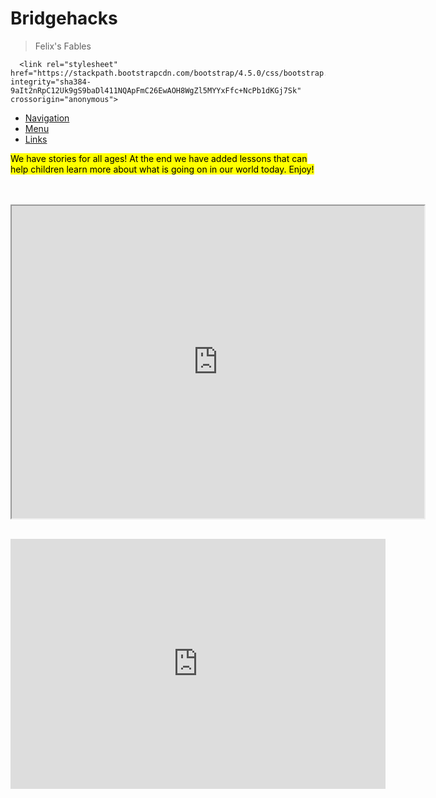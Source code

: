 # Bridgehacks
<html>
    <head>
        <title>My Great Game</title>
    </head>
    <body> 
        
  <blockquote class="blockquote text-center"> Felix's Fables </blockquote>

      <link rel="stylesheet" href="https://stackpath.bootstrapcdn.com/bootstrap/4.5.0/css/bootstrap.min.css" integrity="sha384-9aIt2nRpC12Uk9gS9baDl411NQApFmC26EwAOH8WgZl5MYYxFfc+NcPb1dKGj7Sk" crossorigin="anonymous">
<nav>
  <ul>
    <li><a href="#">Navigation</a></li>
    <li><a href="#">Menu</a></li>
    <li><a href="#">Links</a></li>
  </ul>
</nav>
   
<div>
     <mark>We have stories for all ages! At the end we have added lessons that can help children learn more about what is going on in our world today. Enjoy!</mark>
    
</div>
<br>

<div>

   <iframe src="https://playcanv.as/p/61fb1da9/" height="500" width="660">
   </iframe>
</div>
<div>
  <iframe width="600" height="400" src="https://flowlab.io/game/embed/1460389" frameborder="0" allowfullscreen></iframe>
  
</div>

   </body>
</html>

